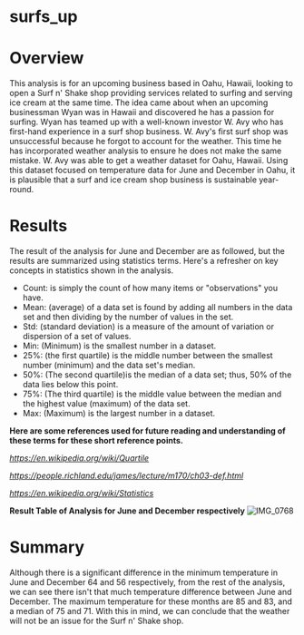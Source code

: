 # surfs_up
# Overview 

This analysis is for an upcoming business based in Oahu, Hawaii, looking to open a Surf n' Shake shop providing services related to surfing and serving ice cream at the same time. The idea came about when an upcoming businessman Wyan was in Hawaii and discovered he has a passion for surfing. Wyan has teamed up with a well-known investor W. Avy who has first-hand experience in a surf shop business. W. Avy's first surf shop was unsuccessful because he forgot to account for the weather. This time he has incorporated weather analysis to ensure he does not make the same mistake. W. Avy was able to get a weather dataset for Oahu, Hawaii. Using this dataset focused on temperature data for June and December in Oahu, it is plausible that a surf and ice cream shop business is sustainable year-round.

# Results 

The result of the analysis for June and December are as followed, but the results are summarized using statistics terms. Here's a refresher on key concepts in statistics shown in the analysis. 

 * Count: is simply the count of how many items or "observations" you have.
 * Mean: (average) of a data set is found by adding all numbers in the data set and then dividing by the number of values in the set. 
 * Std: (standard deviation) is a measure of the amount of variation or dispersion of a set of values. 
 * Min: (Minimum) is the smallest number in a dataset.
 * 25%: (the first quartile) is the middle number between the smallest number (minimum) and the data set's median. 
 * 50%: (The second quartile)is the median of a data set; thus, 50% of the data lies below this point.
 * 75%: (The third quartile) is the middle value between the median and the highest value (maximum) of the data set.  
 * Max: (Maximum) is the largest number in a dataset.

__Here are some references used for future reading and understanding of these terms for these short reference points.__ 

_https://en.wikipedia.org/wiki/Quartile_

_https://people.richland.edu/james/lecture/m170/ch03-def.html_

_https://en.wikipedia.org/wiki/Statistics_

__Result Table of Analysis for June and December respectively__
![IMG_0768](https://user-images.githubusercontent.com/74740339/107158689-d3b82a80-6959-11eb-8e61-2fb8be8a7dbd.JPG)

# Summary

Although there is a significant difference in the minimum temperature in June and December 64 and 56 respectively, from the rest of the analysis, we can see there isn't that much temperature difference between June and December. The maximum temperature for these months are 85 and 83, and a median of 75 and 71. With this in mind, we can conclude that the weather will not be an issue for the Surf n' Shake shop. 
